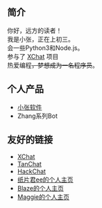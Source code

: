 ## 简介
你好，远方的读者！  
我是小张，正在上初三。  
会一些Python3和Node.js。  
参与了 [XChat](https://xq.kzw.ink/) 项目  
热爱编程~~，梦想成为一名程序员~~。  

## 个人产品  
- [小张软件](https://zhangsoft.cf/)  
- Zhang系列Bot  

## 友好的链接  
- [XChat](https://xq.kzw.ink/)  
- [TanChat](https://tanchat.fun/)  
- [HackChat](https://hack.chat/)
- [纸片君ee的个人主页](https://paperee.tk/)  
- [Blaze的个人主页](https://blaze.sqj.repl.co/)  
- [Maggie的个人主页](https://thz.cool/)
